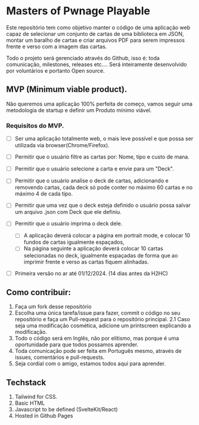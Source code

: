 # Masters of Pwnage Playable

Este repositório tem como objetivo manter o código de uma aplicação web capaz de selecionar um conjunto de cartas de uma biblioteca em JSON, montar um baralho de cartas e criar arquivos PDF para serem impressos frente e verso com a imagem das cartas.

Todo o projeto será gerenciado através do Github, isso é: toda comunicação, milestones, releases etc.... Será inteiramente desenvolvido por voluntários e portanto Open source.

## MVP (Minimum viable product).
Não queremos uma aplicação 100% perfeita de começo, vamos seguir uma metodologia de startup e definir um Produto mínimo viável.



### Requisitos do MVP.

* [ ] Ser uma aplicação totalmente web, o mais leve possível e que possa ser utilizada via browser(Chrome/Firefox).

* [ ] Permitir que o usuário filtre as cartas por: Nome, tipo e custo de mana.
* [ ] Permitir que o usuário selecione a carta e envie para um "Deck".
* [ ] Permitir que o usuário analise o deck de cartas, adicionando e removendo cartas, cada deck só pode conter no máximo 60 cartas e no máximo 4 de cada tipo.
* [ ] Permitir que uma vez que o deck esteja definido o usuário possa salvar um arquivo .json com Deck que ele definiu.
* [ ] Permitir que o usuário imprima o deck dele.
    * [ ] A aplicação deverá colocar a página em portrait mode, e colocar 10 fundos de cartas igualmente espaçados,
    * [ ] Na página seguinte a aplicação deverá colocar 10 cartas selecionadas no deck, igualmente espaçadas de forma que ao imprimir frente e verso as cartas fiquem alinhadas.
* [ ] Primeira versão no ar até 01/12/2024. (14 dias antes da H2HC)

## Como contribuir:

1. Faça um fork desse repositório
2. Escolha uma única tarefa/issue para fazer, commit o código no seu repositório e faça um Pull-request para o repositório principal.
2.1 Caso seja uma modificação cosmética, adicione um printscreen explicando a modificação.
3. Todo o código será em Inglês, não por elitismo, mas porque é uma oportunidade para que todos possamos aprender.
4. Toda comunicação pode ser feita em Português mesmo, através de issues, comentários e pull-requests.
5. Seja cordial com o amigo, estamos todos aqui para aprender.

## Techstack
1. Tailwind for CSS.
2. Basic HTML
3. Javascript to be defined (SvelteKit/React)
4. Hosted in Github Pages